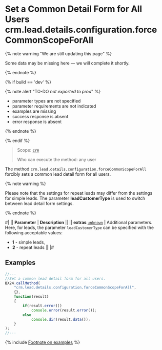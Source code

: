 # Set a Common Detail Form for All Users crm.lead.details.configuration.forceCommonScopeForAll

{% note warning "We are still updating this page" %}

Some data may be missing here — we will complete it shortly.

{% endnote %}

{% if build == 'dev' %}

{% note alert "TO-DO _not exported to prod_" %}

- parameter types are not specified
- parameter requirements are not indicated
- examples are missing
- success response is absent
- error response is absent

{% endnote %}

{% endif %}

> Scope: [`crm`](../../../scopes/permissions.md)
>
> Who can execute the method: any user

The method `crm.lead.details.configuration.forceCommonScopeForAll` forcibly sets a common lead detail form for all users.

{% note warning %}

Please note that the settings for repeat leads may differ from the settings for simple leads. The parameter **leadCustomerType** is used to switch between lead detail form settings.

{% endnote %}

#|
|| **Parameter** | **Description** ||
|| **extras**
[`unknown`](../../../data-types.md) | Additional parameters. Here, for leads, the parameter `leadCustomerType` can be specified with the following acceptable values:

- **1** - simple leads,
- **2** - repeat leads 
  ||
|#

## Examples

```js
//---
//Set a common lead detail form for all users.
BX24.callMethod(
    "crm.lead.details.configuration.forceCommonScopeForAll",
    {},
    function(result)
    {
        if(result.error())
            console.error(result.error());
        else
            console.dir(result.data());
    }
);
//---
```

{% include [Footnote on examples](../../../../_includes/examples.md) %}